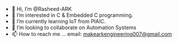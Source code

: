 - 👋 Hi, I’m @Rasheed-ARK
- 👀 I’m interested in C & Embedded C programming.
- 🌱 I’m currently learning IoT from PIAIC.
- 💞️ I’m looking to collaborate on Automation Systems
- 📫 How to reach me ... email: makearkengineering007@gmail.com

<!---
Rasheed-ARK/Rasheed-ARK is a ✨ special ✨ repository because its `README.md` (this file) appears on your GitHub profile.
You can click the Preview link to take a look at your changes.
--->
